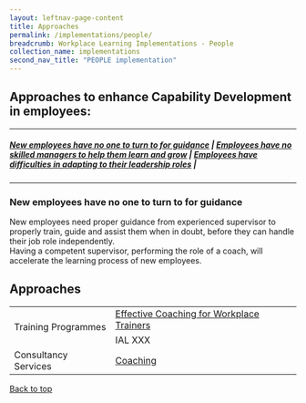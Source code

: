 ```yaml
---
layout: leftnav-page-content
title: Approaches
permalink: /implementations/people/
breadcrumb: Workplace Learning Implementations - People
collection_name: implementations
second_nav_title: "PEOPLE implementation"
---
```




## **Approaches to enhance Capability Development in employees:**

-------------------

##### [New employees have no one to turn to for guidance](#1) | [Employees have no skilled managers to help them learn and grow](#2) | [Employees have difficulties in adapting to their leadership roles](#3) | 
-------------------


<a name="1"></a>
### New employees have no one to turn to for guidance

New employees need proper guidance from experienced supervisor to properly train, guide and assist them when in doubt, before they can handle their job role independently. <br>
Having a competent supervisor, performing the role of a coach, will accelerate the learning process of new employees.

## **Approaches**
<table class="tg">
  <tr>
    <td class="tg-gvnd" rowspan="2">Training Programmes</td>
    <td class="tg-gvnd"><a href="https://www.nyp.edu.sg/lifelong-learning/national-centre-of-excellence-for-workplace-learning-nace/courses-training.html">Effective Coaching for Workplace Trainers</a></td>
  </tr>
  <tr>
    <td class="tg-gvnd">IAL XXX</td>
  </tr>
  <tr>
    <td class="tg-gvnd">Consultancy Services</td>
    <td class="tg-gvnd"><a href="https://www.nyp.edu.sg/lifelong-learning/national-centre-of-excellence-for-workplace-learning-nace/services.html">Coaching</a></td>
  </tr>
</table>

[Back to top](#top)
